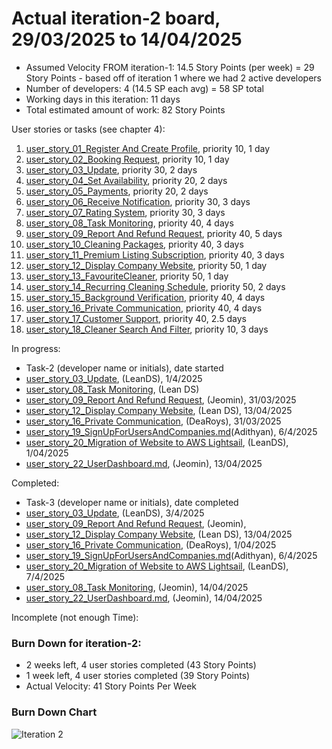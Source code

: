 # Actual iteration-2 board, 29/03/2025 to 14/04/2025

* Assumed Velocity FROM iteration-1: 14.5 Story Points (per week) = 29 Story Points - based off of iteration 1 where we had 2 active developers
* Number of developers: 4 (14.5 SP each avg) = 58 SP total
* Working days in this iteration: 11 days
* Total estimated amount of work: 82 Story Points

User stories or tasks (see chapter 4):
1. [user_story_01_Register And Create Profile](https://github.com/dsantos-lean/MyClean-copy/blob/main/user_stories/user_story_01_RegisterAndCreateProfile.md), priority 10, 1 day 
2. [user_story_02_Booking Request](https://github.com/dsantos-lean/MyClean-copy/blob/main/user_stories/user_story_02_BookingRequest.md), priority 10, 1 day
3. [user_story_03_Update](https://github.com/dsantos-lean/MyClean-copy/blob/main/user_stories/user_story_03_Update.md), priority 30, 2 days 
4. [user_story_04_Set Availability](https://github.com/dsantos-lean/MyClean-copy/blob/main/user_stories/user_story_04_SetAvailability.md), priority 20, 2 days 
5. [user_story_05_Payments](https://github.com/dsantos-lean/MyClean-copy/blob/main/user_stories/user_story_05_Payments.md), priority 20, 2 days 
6. [user_story_06_Receive Notification](https://github.com/dsantos-lean/MyClean-copy/blob/main/user_stories/user_story_06_ReceiveNotification.md), priority 30, 3 days 
7. [user_story_07_Rating System](https://github.com/dsantos-lean/MyClean-copy/blob/main/user_stories/user_story_07_RatingSystem.md), priority 30, 3 days 
8. [user_story_08_Task Monitoring](https://github.com/dsantos-lean/MyClean-copy/blob/main/user_stories/user_story_08_TaskMonitoring.md), priority 40, 4 days 
9. [user_story_09_Report And Refund Request](https://github.com/dsantos-lean/MyClean-copy/blob/main/user_stories/user_story_09_ReportAndRefundRequest.md), priority 40, 5 days 
10. [user_story_10_Cleaning Packages](https://github.com/dsantos-lean/MyClean-copy/blob/main/user_stories/user_story_10_CleaningPackages.md), priority 40, 3 days 
11. [user_story_11_Premium Listing Subscription](https://github.com/dsantos-lean/MyClean-copy/blob/main/user_stories/user_story_11_PremiumListingSubscription.md), priority 40, 3 days 
12. [user_story_12_Display Company Website](https://github.com/dsantos-lean/MyClean-copy/blob/main/user_stories/user_story_12_DisplayCompanyWebsite.md), priority 50, 1 day 
13. [user_story_13_FavouriteCleaner](https://github.com/dsantos-lean/MyClean-copy/blob/main/user_stories/user_story_13_FavouriteCleaner.md), priority 50, 1 day 
14. [user_story_14_Recurring Cleaning Schedule](https://github.com/dsantos-lean/MyClean-copy/blob/main/user_stories/user_story_14_RecurringCleaningSchedule.md), priority 50, 2 days 
15. [user_story_15_Background Verification](https://github.com/dsantos-lean/MyClean-copy/blob/main/user_stories/user_story_15_BackgroundVerification.md), priority 40, 4 days 
16. [user_story_16_Private Communication](https://github.com/dsantos-lean/MyClean-copy/blob/main/user_stories/user_story_16_PrivateCommunication.md), priority 40, 4 days 
17. [user_story_17_Customer Support](https://github.com/dsantos-lean/MyClean-copy/blob/main/user_stories/user_story_17_CustomerSupport.md), priority 40, 2.5 days 
18. [user_story_18_Cleaner Search And Filter](https://github.com/dsantos-lean/MyClean-copy/blob/main/user_stories/user_story_18_CleanerSearchAndFilter.md), priority 10, 3 days 

In progress:
* Task-2 (developer name or initials), date started
* [user_story_03_Update](https://github.com/dsantos-lean/MyClean-copy/blob/main/user_stories/user_story_03_Update.md), (LeanDS), 1/4/2025
* [user_story_08_Task Monitoring](https://github.com/dsantos-lean/MyClean-copy/blob/main/user_stories/user_story_08_TaskMonitoring.md), (Lean DS)
* [user_story_09_Report And Refund Request](https://github.com/dsantos-lean/MyClean-copy/blob/main/user_stories/user_story_09_ReportAndRefundRequest.md), (Jeomin), 31/03/2025
* [user_story_12_Display Company Website](https://github.com/dsantos-lean/MyClean-copy/blob/main/user_stories/user_story_12_DisplayCompanyWebsite.md), (Lean DS), 13/04/2025
* [user_story_16_Private Communication](https://github.com/dsantos-lean/MyClean-copy/blob/main/user_stories/user_story_16_PrivateCommunication.md), (DeaRoys), 31/03/2025
* [user_story_19_SignUpForUsersAndCompanies.md](https://github.com/dsantos-lean/MyClean/blob/main/user_stories/user_story_19_SignUpForUsersAndCompanies.md)(Adithyan), 6/4/2025
* [user_story_20_Migration of Website to AWS Lightsail](https://github.com/dsantos-lean/MyClean-copy/blob/main/user_stories/user_story_20_MigrationOfWebsiteToAWSLightsail.md), (LeanDS), 1/04/2025
* [user_story_22_UserDashboard.md](https://github.com/dsantos-lean/MyClean/blob/main/user_stories/user_story_22_UserDashboard.md), (Jeomin), 13/04/2025

Completed:
* Task-3 (developer name or initials), date completed
* [user_story_03_Update](https://github.com/dsantos-lean/MyClean-copy/blob/main/user_stories/user_story_03_Update.md), (LeanDS), 3/4/2025
* [user_story_09_Report And Refund Request](https://github.com/dsantos-lean/MyClean-copy/blob/main/user_stories/user_story_09_ReportAndRefundRequest.md), (Jeomin),
* [user_story_12_Display Company Website](https://github.com/dsantos-lean/MyClean-copy/blob/main/user_stories/user_story_12_DisplayCompanyWebsite.md), (Lean DS), 13/04/2025
* [user_story_16_Private Communication](https://github.com/dsantos-lean/MyClean-copy/blob/main/user_stories/user_story_16_PrivateCommunication.md), (DeaRoys), 1/04/2025
* [user_story_19_SignUpForUsersAndCompanies.md](https://github.com/dsantos-lean/MyClean/blob/main/user_stories/user_story_19_SignUpForUsersAndCompanies.md)(Adithyan), 6/4/2025
* [user_story_20_Migration of Website to AWS Lightsail](https://github.com/dsantos-lean/MyClean-copy/blob/main/user_stories/user_story_20_MigrationOfWebsiteToAWSLightsail.md), (LeanDS), 7/4/2025
* [user_story_08_Task Monitoring](https://github.com/dsantos-lean/MyClean-copy/blob/main/user_stories/user_story_08_TaskMonitoring.md), (Jeomin), 14/04/2025
* [user_story_22_UserDashboard.md](https://github.com/dsantos-lean/MyClean/blob/main/user_stories/user_story_22_UserDashboard.md), (Jeomin), 14/04/2025

Incomplete (not enough Time):


### Burn Down for iteration-2:

* 2 weeks left, 4 user stories completed (43 Story Points)
* 1 week left, 4 user stories completed (39 Story Points)
* Actual Velocity: 41 Story Points Per Week


### Burn Down Chart
![Iteration 2](https://github.com/user-attachments/assets/49501d44-190a-459c-ba7e-c76b6e34189d)


